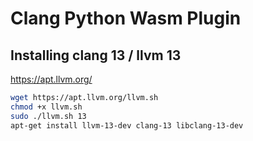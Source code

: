 # Clang Python Wasm Plugin


## Installing clang 13 / llvm 13
https://apt.llvm.org/

```sh
wget https://apt.llvm.org/llvm.sh
chmod +x llvm.sh
sudo ./llvm.sh 13
apt-get install llvm-13-dev clang-13 libclang-13-dev
```

## 
